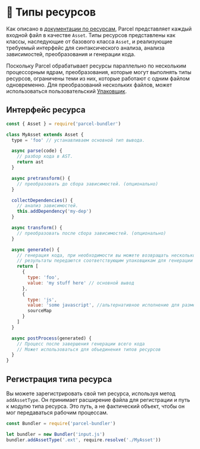 # 📝 Типы ресурсов

Как описано в [документации по ресурсам](https://github.com/amymariaparker2401/website/tree/574adba7f88c1181c822d553056158f78247bbe7/src/i18n/ru/docs/assets.html), Parcel представляет каждый входной файл в качестве `Asset`. Типы ресурсов представлены как классы, наследующие от базового класса `Asset`, и реализующие требуемый интерфейс для синтаксического анализа, анализа зависимостей, преобразования и генерации кода.

Поскольку Parcel обрабатывает ресурсы параллельно по нескольким процессорным ядрам, преобразования, которые могут выполнять типы ресурсов, ограничены теми из них, которые работают с одним файлом одновременно. Для преобразований нескольких файлов, может использоваться пользовательский [Упаковщик](https://github.com/amymariaparker2401/website/tree/574adba7f88c1181c822d553056158f78247bbe7/src/i18n/ru/docs/packagers.html).

## Интерфейс ресурса

```javascript
const { Asset } = require('parcel-bundler')

class MyAsset extends Asset {
  type = 'foo' // устанавливаем основной тип вывода.

  async parse(code) {
    // разбор кода в AST.
    return ast
  }

  async pretransform() {
    // преобразовать до сбора зависимостей. (опционально)
  }

  collectDependencies() {
    // анализ зависимостей.
    this.addDependency('my-dep')
  }

  async transform() {
    // преобразовать после сбора зависимостей. (опционально)
  }

  async generate() {
    // генерация кода, при необходимости вы можете возвращать несколько расширений.
    // результаты передаются соответствующим упаковщикам для генерации готовых бандлов.
    return [
      {
        type: 'foo',
        value: 'my stuff here' // основной вывод
      },
      {
        type: 'js',
        value: 'some javascript', //альтернативное исполнение для размещения в JS-бандле, если необходимо
        sourceMap
      }
    ]
  }

  async postProcess(generated) {
    // Процесс после завершения генерации всего кода
    // Может использоваться для объединения типов ресурсов
  }
}
```

## Регистрация типа ресурса

Вы можете зарегистрировать свой тип ресурса, используя метод `addAssetType`. Он принимает расширение файла для регистрации и путь к модулю типа ресурса. Это путь, а не фактический объект, чтобы он мог передаваться рабочим процессам.

```javascript
const Bundler = require('parcel-bundler')

let bundler = new Bundler('input.js')
bundler.addAssetType('.ext', require.resolve('./MyAsset'))
```

